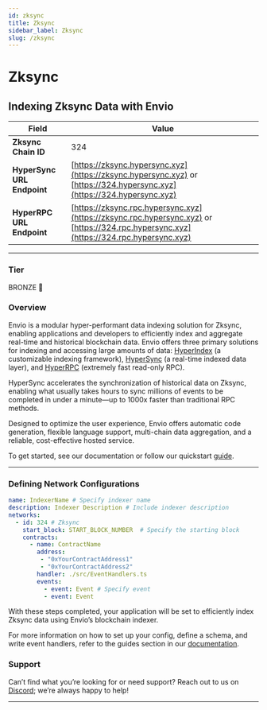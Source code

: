 ```yaml
---
id: zksync
title: Zksync
sidebar_label: Zksync
slug: /zksync
---
```


# Zksync

## Indexing Zksync Data with Envio

| **Field**                     | **Value**                                                                                          |
|-------------------------------|----------------------------------------------------------------------------------------------------|
| **Zksync Chain ID**     | 324                                                                                            |
| **HyperSync URL Endpoint**    | [https://zksync.hypersync.xyz](https://zksync.hypersync.xyz) or [https://324.hypersync.xyz](https://324.hypersync.xyz) |
| **HyperRPC URL Endpoint**     | [https://zksync.rpc.hypersync.xyz](https://zksync.rpc.hypersync.xyz) or [https://324.rpc.hypersync.xyz](https://324.rpc.hypersync.xyz) |

---

### Tier

BRONZE 🥉

### Overview

Envio is a modular hyper-performant data indexing solution for Zksync, enabling applications and developers to efficiently index and aggregate real-time and historical blockchain data. Envio offers three primary solutions for indexing and accessing large amounts of data: [HyperIndex](/docs/HyperIndex/overview) (a customizable indexing framework), [HyperSync](/docs/HyperSync/overview) (a real-time indexed data layer), and [HyperRPC](/docs/HyperRPC/overview-hyperrpc) (extremely fast read-only RPC).

HyperSync accelerates the synchronization of historical data on Zksync, enabling what usually takes hours to sync millions of events to be completed in under a minute—up to 1000x faster than traditional RPC methods.

Designed to optimize the user experience, Envio offers automatic code generation, flexible language support, multi-chain data aggregation, and a reliable, cost-effective hosted service.

To get started, see our documentation or follow our quickstart [guide](/docs/HyperIndex/contract-import).

---

### Defining Network Configurations

```yaml
name: IndexerName # Specify indexer name
description: Indexer Description # Include indexer description
networks:
  - id: 324 # Zksync  
    start_block: START_BLOCK_NUMBER  # Specify the starting block
    contracts:
      - name: ContractName
        address:
         - "0xYourContractAddress1"
         - "0xYourContractAddress2"
        handler: ./src/EventHandlers.ts
        events:
          - event: Event # Specify event
          - event: Event
```

With these steps completed, your application will be set to efficiently index Zksync data using Envio’s blockchain indexer.

For more information on how to set up your config, define a schema, and write event handlers, refer to the guides section in our [documentation](/docs/HyperIndex/configuration-file).

### Support

Can’t find what you’re looking for or need support? Reach out to us on [Discord](https://discord.com/invite/Q9qt8gZ2fX); we’re always happy to help!

---
